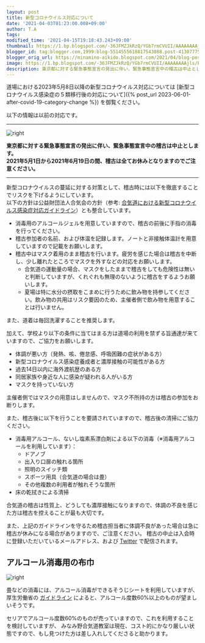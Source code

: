 ```yaml
---
layout: post
title: 新型コロナウイルス対応について
date: '2021-04-03T01:23:00.008+09:00'
author: T.A
tags: 
modified_time: '2021-04-15T19:18:43.243+09:00'
thumbnail: https://1.bp.blogspot.com/-36JFMZJkRzQ/YGb7rmCVUII/AAAAAAAAjls/PJqguHshxvEO40z9sIOTRk0ctQVN1B1pQCLcBGAsYHQ/s72-c/judo_boy_w_mask.jpg
blogger_id: tag:blogger.com,1999:blog-5514555618817543888.post-4130777549647462210
blogger_orig_url: https://minamino-aikido.blogspot.com/2021/04/blog-post.html
image: https://1.bp.blogspot.com/-36JFMZJkRzQ/YGb7rmCVUII/AAAAAAAAjls/PJqguHshxvEO40z9sIOTRk0ctQVN1B1pQCLcBGAsYHQ/s320/judo_boy_w_mask.jpg
description: 東京都に対する緊急事態宣言の発出に伴い、緊急事態宣言中の稽古は中止とします。
---
```


道場における2023年5月8日以降の新型コロナウイルス対応については
[新型コロナウイルス感染症の５類移行後の対応について]({% post_url 2023-06-01-after-covid-19-category-change %})
を御覧ください。

以下の情報は以前の対応です。

--- 

![right](https://1.bp.blogspot.com/-36JFMZJkRzQ/YGb7rmCVUII/AAAAAAAAjls/PJqguHshxvEO40z9sIOTRk0ctQVN1B1pQCLcBGAsYHQ/s400/judo_boy_w_mask.jpg)

**東京都に対する緊急事態宣言の発出に伴い、緊急事態宣言中の稽古は中止とします。<br />
2021年5月1日から2021年6月19日の間、稽古は全てお休みとなりますのでご注意ください。**

<!--
「新型コロナウイルス感染症対策における国のまん延防止等重点措置」が八王子市に適用されることに伴って、学校施設の利用時間が20時までに短縮されました。
これに伴い、2021年4月12日～2021年5月11の期間は大人と子供の稽古を同じ時間、18:40～19:30に行います。
-->

--- 

新型コロナウイルスの蔓延に対する対策として、稽古時には以下を徹底することでリスクを下げるようにしています。<br />
以下の方針は公益財団法人合気会の方針（参考: [合気道における新型コロナウイルス感染症対応ガイドライン](http://aikikai.or.jp/pdf/2021/COVID19-guideline2.pdf)）とも整合しています。 

* 消毒用のアルコールジェルを用意していますので、稽古の前後に手指の消毒を行ってください。
* 稽古参加者の名前、および体温を記録します。ノートと非接触体温計を用意していますので記載をお願いします。
* 稽古中はマスク着用のまま稽古を行います。疲労を感じた場合は稽古を中断し、少し離れたところでマスクを外すなどの対応をお願いします。
    * 合気道の運動量の場合、マスクをしたままで稽古をしても危険性は無いと判断していますが、くれぐれも無理のないように稽古をするようお願いします。
    * 夏場は特に水分の摂取をこまめに行うために飲み物を持参してください。飲み物の共用はリスク要因のため、主催者側で飲み物を用意することは行いません。

また、道着は毎回洗濯することを推奨します。

加えて、学校より以下の条件に当てはまる方は道場の利用を禁ずる旨通達が来ていますので、ご協力をお願いします。

* 体調が悪い方（発熱、咳、倦怠感、呼吸困難の症状がある方） 
* 新型コロナウイルス感染症養成者と濃厚接触の可能性がある方 
* 過去14日以内に海外渡航歴のある方 
* 同居家族や身近な人に感染が疑われる人がいる方 
* マスクを持っていない方 

主催者側ではマスクの用意はしませんので、マスク不所持の方は稽古の参加をお断りします。

また、稽古後に以下を行うことを要請されていますので、稽古後の清掃にご協力ください。 

* 消毒用アルコール、ないし塩素系漂白剤による以下の消毒（※消毒用アルコールを利用しています）：     
    * ドアノブ
    * 出入り口扉の触れる箇所
    * 照明のスイッチ類
    * スポーツ用具（合気道の場合は畳）
    * その他複数の利用者が触れそうな箇所
* 床の乾拭きによる清掃

合気道の稽古は性質上、どうしても濃厚接触になりますので、体調の不良を感じた方は稽古を控えることが最も大切です。 

また、上記のガイドラインを守るため稽古担当者に体調不良があった場合は急に稽古が休みになる場合がありますので、ご注意ください。
稽古の中止は入会時に登録いただいているメールアドレス、および [Twitter](https://twitter.com/AikidoMinamino)
で配信されます。

## アルコール消毒用の布巾

![right](https://1.bp.blogspot.com/-evEN6atFb3A/YHHrEzvgRmI/AAAAAAAAj0w/PDjFvDMo9qUxhJhmg2dZJWmiiif18-MMQCPcBGAsYHg/s320/IMG20210410151452.jpg)

畳などの消毒には、アルコール消毒ができるそうじシートを利用していますが、
厚生労働省の [ガイドライン](https://www.mhlw.go.jp/stf/seisakunitsuite/bunya/syoudoku_00001.html)
によると、アルコール度数60%以上のものが望ましいそうです。 

セリアでアルコール度数60%のものが売っていますので、これを利用することを検討していますが、
みなみ野合気道教室は現在、コスト的にかなり厳しい状態ですので、もし見つけた方は差し入れしてくださると助かります。 
